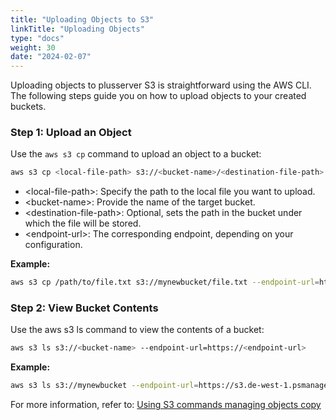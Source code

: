 ```yaml
---
title: "Uploading Objects to S3"
linkTitle: "Uploading Objects"
type: "docs"
weight: 30
date: "2024-02-07"
---
```


Uploading objects to plusserver S3 is straightforward using the AWS CLI. The following steps guide you on how to upload objects to your created buckets.

### Step 1: Upload an Object

Use the `aws s3 cp` command to upload an object to a bucket:

```bash
aws s3 cp <local-file-path> s3://<bucket-name>/<destination-file-path> --endpoint-url=https://<endpoint-url>
```

- \<local-file-path>: Specify the path to the local file you want to upload.
- \<bucket-name>: Provide the name of the target bucket.
- \<destination-file-path>: Optional, sets the path in the bucket under which the file will be stored.
- \<endpoint-url>: The corresponding endpoint, depending on your configuration.

**Example:**

```bash
aws s3 cp /path/to/file.txt s3://mynewbucket/file.txt --endpoint-url=https://s3.de-west-1.psmanaged.com
```

### Step 2: View Bucket Contents

Use the aws s3 ls command to view the contents of a bucket:

```bash
aws s3 ls s3://<bucket-name> --endpoint-url=https://<endpoint-url>
```

**Example:**

```bash
aws s3 ls s3://mynewbucket --endpoint-url=https://s3.de-west-1.psmanaged.com
```

For more information, refer to: [Using S3 commands managing objects copy](https://docs.aws.amazon.com/cli/latest/userguide/cli-services-s3-commands.html#using-s3-commands-managing-objects-copy)
